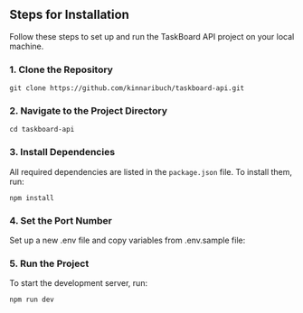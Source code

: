 ## Steps for Installation


Follow these steps to set up and run the TaskBoard API project on your local machine.

### 1. Clone the Repository

```
git clone https://github.com/kinnaribuch/taskboard-api.git
```

### 2. Navigate to the Project Directory

```
cd taskboard-api
``` 

### 3. Install Dependencies

All required dependencies are listed in the `package.json` file. To install them, run:

```
npm install
``` 

### 4. Set the Port Number

Set up a new .env file and copy variables from .env.sample file:

### 5. Run the Project

To start the development server, run:

```
npm run dev
```
